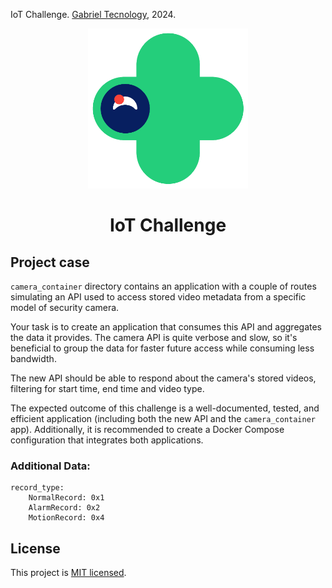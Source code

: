 IoT Challenge. [Gabriel Tecnology](https://github.com/gabriel-tecnologia), 2024.

<p align="center">
    <img src="assets/images/grafismo_gabriel.png" width="256">
</p>

<h1 align="center">
    IoT Challenge
</h1>

## Project case

`camera_container` directory contains an application with a couple of routes simulating an API used to access stored video metadata from a specific model of security camera.

Your task is to create an application that consumes this API and aggregates the data it provides. The camera API is quite verbose and slow, so it's beneficial to group the data for faster future access while consuming less bandwidth.

The new API should be able to respond about the camera's stored videos, filtering for start time, end time and video type.

The expected outcome of this challenge is a well-documented, tested, and efficient application (including both the new API and the `camera_container` app). Additionally, it is recommended to create a Docker Compose configuration that integrates both applications.

### Additional Data:
```
record_type:
    NormalRecord: 0x1
    AlarmRecord: 0x2
    MotionRecord: 0x4
```

## License

This project is [MIT licensed](https://github.com/FelixLuciano/gabriel-iot-challenge/blob/main/LICENSE).
